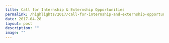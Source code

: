 ```yaml
---
title: Call for Internship & Externship Opportunities
permalink: /highlights/2017/call-for-internship-and-externship-opportunities/
date: 2017-04-28
layout: post
description: ""
image: ""
---
```

